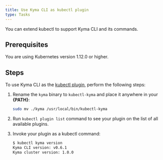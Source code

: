 ```yaml
---
title: Use Kyma CLI as kubectl plugin
type: Tasks
---
```


You can extend kubectl to support Kyma CLI and its commands. 

## Prerequisites

You are using Kubernetes version 1.12.0 or higher.

## Steps

To use Kyma CLI as the [kubectl plugin](https://kubernetes.io/docs/tasks/extend-kubectl/kubectl-plugins/), perform the following steps:

1. Rename the `kyma` binary to `kubectl-kyma` and place it anywhere in your **{PATH}**:

    ```bash
    sudo mv ./kyma /usr/local/bin/kubectl-kyma
    ```

2. Run `kubectl plugin list` command to see your plugin on the list of all available plugins.

3. Invoke your plugin as a kubectl command:

    ```bash
    $ kubectl kyma version
    Kyma CLI version: v0.6.1
    Kyma cluster version: 1.0.0
    ```
